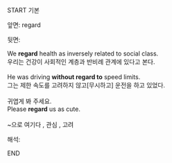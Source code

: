 START
기본

앞면:
regard


뒷면:
<div>We <strong>regard</strong> health as inversely related to social class. </div><div><div>우리는 건강이 사회적인 계층과 반비례 관계에 있다고 본다.</div></div><div><br></div><div><div>He was driving <b>without regard to</b> speed limits. </div><div>그는 제한 속도를 고려하지 않고[무시하고] 운전을 하고 있었다.</div></div><div><br></div><div><div><div>귀엽게 봐 주세요.</div></div><div><div>Please <strong>regard</strong> us as cute.</div></div></div><div><br></div><div>~으로 여기다 , 관심 , 고려</div>


해석:

END